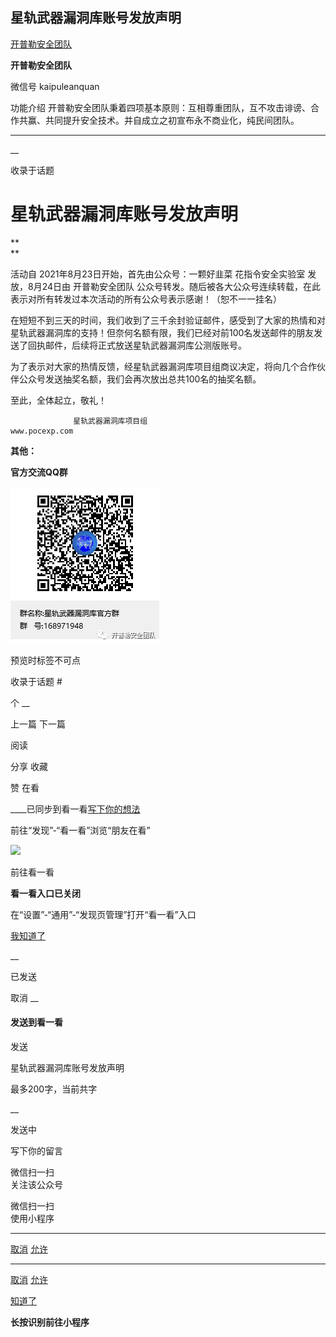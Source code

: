 ##  星轨武器漏洞库账号发放声明

[ 开普勒安全团队 ](javascript:void\(0\);)

**开普勒安全团队** ![]()

微信号 kaipuleanquan

功能介绍 开普勒安全团队秉着四项基本原则：互相尊重团队，互不攻击诽谤、合作共赢、共同提升安全技术。并自成立之初宣布永不商业化，纯民间团队。

____

__

收录于话题

# **星轨武器漏洞库账号发放声明**

 **  
**

活动自 2021年8月23日开始，首先由公众号：一颗好韭菜  花指令安全实验室 发放，8月24日由 开普勒安全团队
公众号转发。随后被各大公众号连续转载，在此表示对所有转发过本次活动的所有公众号表示感谢！（恕不一一挂名）

在短短不到三天的时间，我们收到了三千余封验证邮件，感受到了大家的热情和对星轨武器漏洞库的支持！但奈何名额有限，我们已经对前100名发送邮件的朋友发送了回执邮件，后续将正式放送星轨武器漏洞库公测版账号。

为了表示对大家的热情反馈，经星轨武器漏洞库项目组商议决定，将向几个合作伙伴公众号发送抽奖名额，我们会再次放出总共100名的抽奖名额。

至此，全体起立，敬礼！



                  星轨武器漏洞库项目组                           www.pocexp.com

  

  
  
  
  
  

  

 **其他：**

 **官方交流QQ群**

![](https://raw.githubusercontent.com/tuchuang9/tc1/refs/heads/main/public/20210825170522.png)

预览时标签不可点

收录于话题 #

个 __

上一篇 下一篇

阅读

分享 收藏

赞 在看

____已同步到看一看[写下你的想法](javascript:;)

前往“发现”-“看一看”浏览“朋友在看”

![](//res.wx.qq.com/mmbizwap/zh_CN/htmledition/images/pic/appmsg/pic_like_comment55871f.png)

前往看一看

**看一看入口已关闭**

在“设置”-“通用”-“发现页管理”打开“看一看”入口

[我知道了](javascript:;)

__

已发送

取消 __

####  发送到看一看

发送

星轨武器漏洞库账号发放声明

最多200字，当前共字

__

发送中

写下你的留言

微信扫一扫  
关注该公众号

微信扫一扫  
使用小程序

****

[取消](javascript:void\(0\);) [允许](javascript:void\(0\);)

****

[取消](javascript:void\(0\);) [允许](javascript:void\(0\);)

[知道了](javascript:;)

**长按识别前往小程序**

![]()


